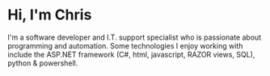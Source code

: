 # Hi, I'm Chris

I'm a software developer and I.T. support specialist who is passionate about programming and automation.  Some technologies I enjoy working with include the ASP.NET framework (C#, html, javascript, RAZOR views, SQL), python & powershell.